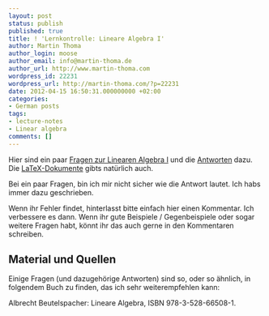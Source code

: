 ```yaml
---
layout: post
status: publish
published: true
title: ! 'Lernkontrolle: Lineare Algebra I'
author: Martin Thoma
author_login: moose
author_email: info@martin-thoma.de
author_url: http://www.martin-thoma.com
wordpress_id: 22231
wordpress_url: http://martin-thoma.com/?p=22231
date: 2012-04-15 16:50:31.000000000 +02:00
categories:
- German posts
tags:
- lecture-notes
- Linear algebra
comments: []
---
```

Hier sind ein paar <a href='http://martin-thoma.com/wp-content/uploads/2012/04/lernkontrolle-lineare-algebra.pdf'>Fragen zur Linearen Algebra I</a> und die <a href='http://martin-thoma.com/wp-content/uploads/2012/04/lernkontrolle-lineare-algebra-loesung.pdf'>Antworten</a> dazu. Die <a href='http://martin-thoma.com/wp-content/uploads/2012/04/LA-lernkontrolle.zip'>LaTeX-Dokumente</a> gibts nat&uuml;rlich auch.

Bei ein paar Fragen, bin ich mir nicht sicher wie die Antwort lautet. Ich habs immer dazu geschrieben.

Wenn ihr Fehler findet, hinterlasst bitte einfach hier einen Kommentar. Ich verbessere es dann. Wenn ihr gute Beispiele / Gegenbeispiele oder sogar weitere Fragen habt, k&ouml;nnt ihr das auch gerne in den Kommentaren schreiben.

<h2>Material und Quellen</h2>
Einige Fragen (und dazugeh&ouml;rige Antworten) sind so, oder so &auml;hnlich, in folgendem Buch zu finden, das ich sehr weiterempfehlen kann:

Albrecht Beutelspacher: Lineare Algebra, ISBN 978-3-528-66508-1.
